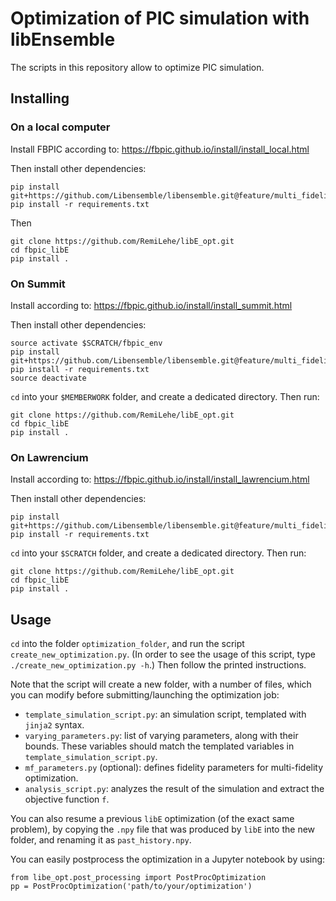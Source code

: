 # Optimization of PIC simulation with libEnsemble

The scripts in this repository allow to optimize PIC simulation.

## Installing

### On a local computer

Install FBPIC according to:
https://fbpic.github.io/install/install_local.html

Then install other dependencies:
```
pip install git+https://github.com/Libensemble/libensemble.git@feature/multi_fidelity
pip install -r requirements.txt
```

Then
```
git clone https://github.com/RemiLehe/libE_opt.git
cd fbpic_libE
pip install .
```

### On Summit

Install according to:
https://fbpic.github.io/install/install_summit.html

Then install other dependencies:
```
source activate $SCRATCH/fbpic_env
pip install git+https://github.com/Libensemble/libensemble.git@feature/multi_fidelity
pip install -r requirements.txt
source deactivate
```

`cd` into your `$MEMBERWORK` folder, and create a dedicated directory. Then run:
```
git clone https://github.com/RemiLehe/libE_opt.git
cd fbpic_libE
pip install .
```

### On Lawrencium

Install according to:
https://fbpic.github.io/install/install_lawrencium.html

Then install other dependencies:
```
pip install git+https://github.com/Libensemble/libensemble.git@feature/multi_fidelity
pip install -r requirements.txt
```

`cd` into your `$SCRATCH` folder, and create a dedicated directory. Then run:
```
git clone https://github.com/RemiLehe/libE_opt.git
cd fbpic_libE
pip install .
```

## Usage

`cd` into the folder `optimization_folder`, and run the script
`create_new_optimization.py`. (In order to see the usage of this script,
type `./create_new_optimization.py -h`.) Then follow the printed instructions.

Note that the script will create a new folder, with a number of files,
which you can modify before submitting/launching the optimization job:

- `template_simulation_script.py`: an simulation script, templated with `jinja2` syntax.
- `varying_parameters.py`: list of varying parameters, along with their bounds. These variables should match the templated variables in `template_simulation_script.py`.
- `mf_parameters.py` (optional): defines fidelity parameters for multi-fidelity optimization.
- `analysis_script.py`: analyzes the result of the simulation and extract the objective function `f`.

You can also resume a previous `libE` optimization (of the exact same problem), by copying the `.npy` file that was produced by `libE` into the new folder, and renaming it as `past_history.npy`.

You can easily postprocess the optimization in a Jupyter notebook by using:
```
from libe_opt.post_processing import PostProcOptimization
pp = PostProcOptimization('path/to/your/optimization')
```
